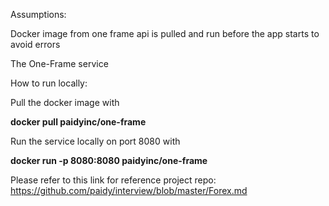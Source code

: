 Assumptions:

Docker image from one frame api is pulled and run before the app starts to avoid errors

The One-Frame service

How to run locally:

Pull the docker image with

**docker pull paidyinc/one-frame**

Run the service locally on port 8080 with

**docker run -p 8080:8080 paidyinc/one-frame**

Please refer to this link for reference project repo:
https://github.com/paidy/interview/blob/master/Forex.md

